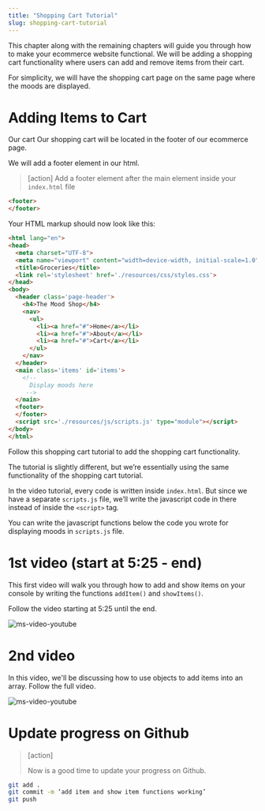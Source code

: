 ```yaml
---
title: "Shopping Cart Tutorial"
slug: shopping-cart-tutorial
---
```


This chapter along with the remaining chapters will guide you through how to make your ecommerce website functional. We will be adding a shopping cart functionality where users can add and remove items from their cart.

 For simplicity, we will have the shopping cart page on the same page where the moods are displayed. 

# Adding Items to Cart

Our cart 
Our shopping cart will be located in the footer of our ecommerce page.

We will add a footer element in our html. 
>[action]
> Add a footer element after the main element inside your ```index.html``` file
>
```html
<footer>
</footer>
```

Your HTML markup should now look like this:

```html
<html lang="en">
<head>
  <meta charset="UTF-8">
  <meta name="viewport" content="width=device-width, initial-scale=1.0">
  <title>Groceries</title>
  <link rel='stylesheet' href='./resources/css/styles.css'>
</head>
<body>
  <header class='page-header'>
    <h4>The Mood Shop</h4>
    <nav> 
      <ul>
        <li><a href="#">Home</a></li>
        <li><a href="#">About</a></li>
        <li><a href="#">Cart</a></li>
      </ul>
    </nav>
  </header>
  <main class='items' id='items'>
    <!-- 
      Display moods here
     -->
  </main>
  <footer>
  </footer>
  <script src='./resources/js/scripts.js' type="module"></script>
</body>
</html>
```

Follow this shopping cart tutorial to add the shopping cart functionality.

The tutorial is slightly different, but we’re essentially using the same functionality of the shopping cart tutorial. 

In the video tutorial, every code is written inside ```index.html```. But since we have a separate ```scripts.js``` file, we’ll write the javascript code in there instead of inside the ```<script>``` tag.

You can write the javascript functions below the code you wrote for displaying moods in ```scripts.js``` file.

# 1st video (start at 5:25 - end)

This first video will walk you through how to add and show items on your console by writing the functions ```addItem()``` and ```showItems()```.

Follow the video starting at 5:25 until the end. 

![ms-video-youtube](https://www.youtube.com/embed/oMTO0LbBGLA)


# 2nd video

In this video, we'll be discussing how to use objects to add items into an array. Follow the full video. 

![ms-video-youtube](https://www.youtube.com/embed/yUfbzeKol04)



# Update progress on Github
> [action]
>
> Now is a good time to update your progress on Github.
>
```bash
git add .
git commit -m ‘add item and show item functions working’
git push
```
